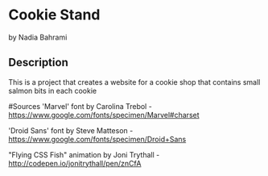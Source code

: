 Cookie Stand
============
by Nadia Bahrami


Description
-----------
This is a project that creates a website for a cookie shop that contains small salmon bits in each cookie

#Sources
  'Marvel' font by Carolina Trebol - https://www.google.com/fonts/specimen/Marvel#charset

  'Droid Sans' font by Steve Matteson - https://www.google.com/fonts/specimen/Droid+Sans

  "Flying CSS Fish" animation by Joni Trythall - http://codepen.io/jonitrythall/pen/znCfA
